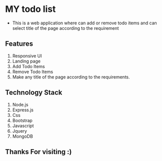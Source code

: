 # MY todo list

- This is a web application where can add or remove todo items and can select title of the page according to the requirement



## Features
1. Responsive UI
2. Landing page
3. Add Todo Items
4. Remove Todo Items
5. Make any title of the page according to the requirements.

## Technology Stack

1. Node.js
2. Express.js
3. Css
4. Bootstrap
5. Javascript
6. Jquery
7. MongoDB

## Thanks For visiting :)
